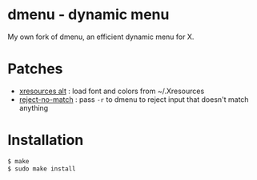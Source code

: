 # dmenu - dynamic menu

My own fork of dmenu, an efficient dynamic menu for X.

# Patches

- [xresources alt](https://tools.suckless.org/dmenu/patches/xresources-alt/) : load font and colors from ~/.Xresources
- [reject-no-match](https://tools.suckless.org/dmenu/patches/reject-no-match/) : pass `-r` to dmenu to reject input that doesn't match anything

# Installation

```sh
$ make
$ sudo make install
```
